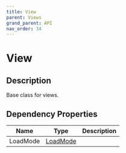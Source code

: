 ```yaml
---
title: View
parent: Views
grand_parent: API
nav_order: 34
---
```


# View

## Description

Base class for views.

## Dependency Properties

| Name | Type | Description |
| --- | --- | --- |
| LoadMode | [LoadMode](../Types/LoadMode) |  |
